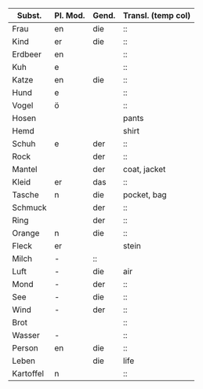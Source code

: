 Subst. | Pl. Mod. | Gend. | Transl. (temp col) |
----- | ----- | ----- | ------------------ |
Frau | en | die | :: |
Kind | er | die | :: |
Erdbeer | en | | :: |
Kuh | e | | :: |
Katze | en | die | :: |
Hund | e | | :: |
Vogel | ö | | :: |
Hosen |  | | pants |
Hemd |  | | shirt |
Schuh | e | der | :: |
Rock |  | der | :: |
Mantel |  | der | coat, jacket |
Kleid | er | das | :: |
Tasche | n | die | pocket, bag |
Schmuck |  | der | :: |
Ring | | der | :: |
Orange | n | die | :: |
Fleck | er | | stein |
Milch | - | :: |
Luft | - | die | air |
Mond | - | der | :: |
See | - | die | :: |
Wind | - | der | :: |
Brot | |  | :: |
Wasser | - |  | :: |
Person | en | die | :: |
Leben | | die | life |
Kartoffel | n | | :: |
